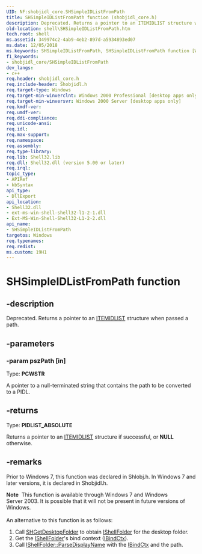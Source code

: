 ```yaml
---
UID: NF:shobjidl_core.SHSimpleIDListFromPath
title: SHSimpleIDListFromPath function (shobjidl_core.h)
description: Deprecated. Returns a pointer to an ITEMIDLIST structure when passed a path.
old-location: shell\SHSimpleIDListFromPath.htm
tech.root: shell
ms.assetid: 349974c2-4ab9-4eb2-897d-a5934893ed07
ms.date: 12/05/2018
ms.keywords: SHSimpleIDListFromPath, SHSimpleIDListFromPath function [Windows Shell], _win32_SHSimpleIDListFromPath, shell.SHSimpleIDListFromPath, shobjidl_core/SHSimpleIDListFromPath
f1_keywords:
- shobjidl_core/SHSimpleIDListFromPath
dev_langs:
- c++
req.header: shobjidl_core.h
req.include-header: Shobjidl.h
req.target-type: Windows
req.target-min-winverclnt: Windows 2000 Professional [desktop apps only]
req.target-min-winversvr: Windows 2000 Server [desktop apps only]
req.kmdf-ver: 
req.umdf-ver: 
req.ddi-compliance: 
req.unicode-ansi: 
req.idl: 
req.max-support: 
req.namespace: 
req.assembly: 
req.type-library: 
req.lib: Shell32.lib
req.dll: Shell32.dll (version 5.00 or later)
req.irql: 
topic_type:
- APIRef
- kbSyntax
api_type:
- DllExport
api_location:
- Shell32.dll
- ext-ms-win-shell-shell32-l1-2-1.dll
- Ext-MS-Win-Shell-Shell32-L1-2-2.dll
api_name:
- SHSimpleIDListFromPath
targetos: Windows
req.typenames: 
req.redist: 
ms.custom: 19H1
---
```


# SHSimpleIDListFromPath function


## -description


Deprecated. Returns a pointer to an <a href="https://docs.microsoft.com/windows/desktop/api/shtypes/ns-shtypes-itemidlist">ITEMIDLIST</a> structure when passed a path.


## -parameters




### -param pszPath [in]

Type: <b>PCWSTR</b>

A pointer to a null-terminated string that contains the path to be converted to a PIDL.


## -returns



Type: <b>PIDLIST_ABSOLUTE</b>

Returns a pointer to an <a href="https://docs.microsoft.com/windows/desktop/api/shtypes/ns-shtypes-itemidlist">ITEMIDLIST</a> structure if successful, or <b>NULL</b> otherwise.




## -remarks



Prior to Windows 7, this function was declared in Shlobj.h. In Windows 7 and later versions, it is declared in Shobjidl.h.

<div class="alert"><b>Note</b>  This function is available through Windows 7 and Windows Server 2003. It is possible that it will not be present in future versions of Windows.</div>
<div> </div>
An alternative to this function is as follows:
                
                

<ol>
<li>Call <a href="https://docs.microsoft.com/windows/desktop/api/shlobj_core/nf-shlobj_core-shgetdesktopfolder">SHGetDesktopFolder</a> to obtain <a href="https://docs.microsoft.com/windows/desktop/api/shobjidl_core/nn-shobjidl_core-ishellfolder">IShellFolder</a> for the desktop folder.</li>
<li>Get the <a href="https://docs.microsoft.com/windows/desktop/api/shobjidl_core/nn-shobjidl_core-ishellfolder">IShellFolder</a>'s bind context (<a href="https://docs.microsoft.com/windows/desktop/api/objidl/nn-objidl-ibindctx">IBindCtx</a>).</li>
<li>Call <a href="https://docs.microsoft.com/windows/desktop/api/shobjidl_core/nf-shobjidl_core-ishellfolder-parsedisplayname">IShellFolder::ParseDisplayName</a> with the <a href="https://docs.microsoft.com/windows/desktop/api/objidl/nn-objidl-ibindctx">IBindCtx</a> and the path.</li>
</ol>


